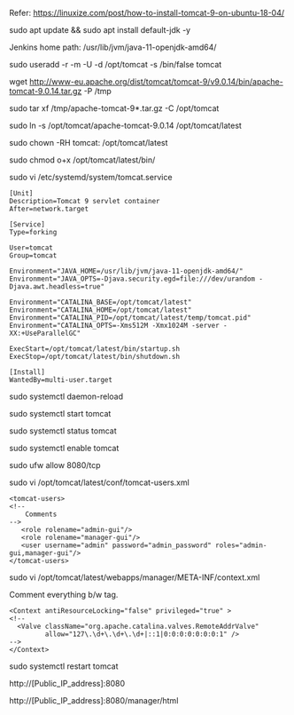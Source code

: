 Refer: https://linuxize.com/post/how-to-install-tomcat-9-on-ubuntu-18-04/

sudo apt update && sudo apt install default-jdk -y

Jenkins home path: /usr/lib/jvm/java-11-openjdk-amd64/

sudo useradd -r -m -U -d /opt/tomcat -s /bin/false tomcat

wget http://www-eu.apache.org/dist/tomcat/tomcat-9/v9.0.14/bin/apache-tomcat-9.0.14.tar.gz -P /tmp

sudo tar xf /tmp/apache-tomcat-9*.tar.gz -C /opt/tomcat

sudo ln -s /opt/tomcat/apache-tomcat-9.0.14 /opt/tomcat/latest

sudo chown -RH tomcat: /opt/tomcat/latest

sudo chmod o+x /opt/tomcat/latest/bin/

sudo vi /etc/systemd/system/tomcat.service

    [Unit]
    Description=Tomcat 9 servlet container
    After=network.target

    [Service]
    Type=forking

    User=tomcat
    Group=tomcat

    Environment="JAVA_HOME=/usr/lib/jvm/java-11-openjdk-amd64/"
    Environment="JAVA_OPTS=-Djava.security.egd=file:///dev/urandom -Djava.awt.headless=true"

    Environment="CATALINA_BASE=/opt/tomcat/latest"
    Environment="CATALINA_HOME=/opt/tomcat/latest"
    Environment="CATALINA_PID=/opt/tomcat/latest/temp/tomcat.pid"
    Environment="CATALINA_OPTS=-Xms512M -Xmx1024M -server -XX:+UseParallelGC"

    ExecStart=/opt/tomcat/latest/bin/startup.sh
    ExecStop=/opt/tomcat/latest/bin/shutdown.sh

    [Install]
    WantedBy=multi-user.target
    
 
sudo systemctl daemon-reload

sudo systemctl start tomcat

sudo systemctl status tomcat

sudo systemctl enable tomcat

sudo ufw allow 8080/tcp

sudo vi /opt/tomcat/latest/conf/tomcat-users.xml


    <tomcat-users>
    <!--
        Comments
    -->
       <role rolename="admin-gui"/>
       <role rolename="manager-gui"/>
       <user username="admin" password="admin_password" roles="admin-gui,manager-gui"/>
    </tomcat-users>

sudo vi /opt/tomcat/latest/webapps/manager/META-INF/context.xml

Comment everything b/w <Context></Context> tag.

    <Context antiResourceLocking="false" privileged="true" >
    <!--
      <Valve className="org.apache.catalina.valves.RemoteAddrValve"
             allow="127\.\d+\.\d+\.\d+|::1|0:0:0:0:0:0:0:1" />
    -->
    </Context>

sudo systemctl restart tomcat

http://[Public_IP_address]:8080

http://[Public_IP_address]:8080/manager/html
